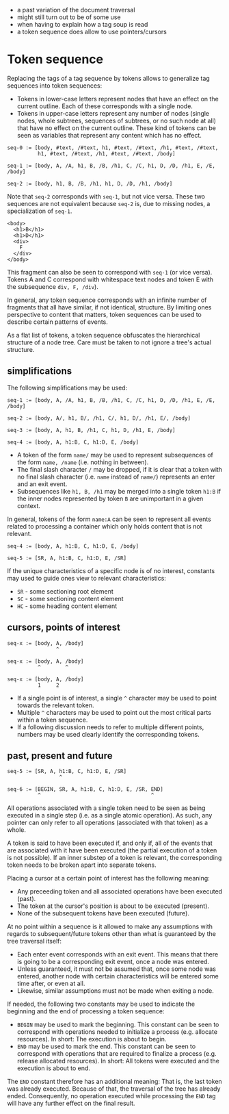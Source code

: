 
- a past variation of the document traversal
- might still turn out to be of some use
- when having to explain how a tag soup is read
- a token sequence does allow to use pointers/cursors

<!-- ======================================================================= -->
# Token sequence

Replacing the tags of a tag sequence by tokens allows to generalize tag
sequences into token sequences:

* Tokens in lower-case letters represent nodes that have an effect on
  the current outline. Each of these corresponds with a single node.
* Tokens in upper-case letters represent any number of nodes (single
  nodes, whole subtrees, sequences of subtrees, or no such node at all)
  that have no effect on the current outline. These kind of tokens can
  be seen as variables that represent any content which has no effect.

```
seq-0 := [body, #text, /#text, h1, #text, /#text, /h1, #text, /#text,
          h1, #text, /#text, /h1, #text, /#text, /body]

seq-1 := [body, A, /A, h1, B, /B, /h1, C, /C, h1, D, /D, /h1, E, /E, /body]

seq-2 := [body, h1, B, /B, /h1, h1, D, /D, /h1, /body]
```

Note that `seq-2` corresponds with `seq-1`, but not vice versa. These two
sequences are not equivalent because `seq-2` is, due to missing nodes, a
specialization of `seq-1`.

```
<body>
  <h1>B</h1>
  <h1>D</h1>
  <div>
    F
  </div>
</body>
```

This fragment can also be seen to correspond with `seq-1` (or vice versa).
Tokens A and C correspond with whitespace text nodes and token E with the
subsequence `div, F, /div`).

In general, any token sequence corresponds with an infinite number of fragments
that all have similar, if not identical, structure. By limiting ones perspective
to content that matters, token sequences can be used to describe certain
patterns of events.

As a flat list of tokens, a token sequence obfuscates the hierarchical structure
of a node tree. Care must be taken to not ignore a tree's actual structure.

<!-- ======================================================================= -->
## simplifications

The following simplifications may be used:

```
seq-1 := [body, A, /A, h1, B, /B, /h1, C, /C, h1, D, /D, /h1, E, /E, /body]

seq-2 := [body, A/, h1, B/, /h1, C/, h1, D/, /h1, E/, /body]

seq-3 := [body, A, h1, B, /h1, C, h1, D, /h1, E, /body]

seq-4 := [body, A, h1:B, C, h1:D, E, /body]
```

* A token of the form `name/` may be used to represent subsequences of the
  form `name, /name` (i.e. nothing in between).
* The final slash character `/` may be dropped, if it is clear that a token
  with no final slash character (i.e. `name` instead of `name/`) represents
  an enter and an exit event.
* Subsequences like `h1, B, /h1` may be merged into a single token `h1:B` if
  the inner nodes represented by token `B` are unimportant in a given context.

In general, tokens of the form `name:A` can be seen to represent all events
related to processing a container which only holds content that is not relevant.

```
seq-4 := [body, A, h1:B, C, h1:D, E, /body]

seq-5 := [SR, A, h1:B, C, h1:D, E, /SR]
```

If the unique characteristics of a specific node is of no interest,
constants may used to guide ones view to relevant characteristics:

* `SR` - some sectioning root element
* `SC` - some sectioning content element
* `HC` - some heading content element

<!-- ======================================================================= -->
## cursors, points of interest

```
seq-x := [body, A, /body]
                ^

seq-x := [body, A, /body]
          ^        ^

seq-x := [body, A, /body]
          1     2
```

* If a single point is of interest, a single `^` character may be used
  to point towards the relevant token.
* Multiple `^` characters may be used to point out the most critical parts
  within a token sequence.
* If a following discussion needs to refer to multiple different points,
  numbers may be used clearly identify the corresponding tokens.

<!-- ======================================================================= -->
## past, present and future

```
seq-5 := [SR, A, h1:B, C, h1:D, E, /SR]
                 ^

seq-6 := [BEGIN, SR, A, h1:B, C, h1:D, E, /SR, END]
          ^                                    ^
```

All operations associated with a single token need to be seen as being executed
in a single step (i.e. as a single atomic operation). As such, any pointer can
only refer to all operations (associated with that token) as a whole.

A token is said to have been executed if, and only if, all of the events that
are associated with it have been executed (the partial execution of a token is
not possible). If an inner substep of a token is relevant, the corresponding
token needs to be broken apart into separate tokens.

Placing a cursor at a certain point of interest has the following meaning:

* Any preceeding token and all associated operations have been executed (past).
* The token at the cursor's position is about to be executed (present).
* None of the subsequent tokens have been executed (future).

At no point within a sequence is it allowed to make any assumptions with
regards to subsequent/future tokens other than what is guaranteed by the
tree traversal itself:

* Each enter event corresponds with an exit event. This means that there
  is going to be a corresponding exit event, once a node was entered.
* Unless guaranteed, it must not be assumed that, once some node was entered,
  another node with certain characteristics will be entered some time after,
  or even at all.
* Likewise, similar assumptions must not be made when exiting a node.

If needed, the following two constants may be used to indicate the beginning
and the end of processing a token sequence:

* `BEGIN` may be used to mark the beginning. This constant can be seen to
  correspond with operations needed to initialize a process (e.g. allocate
  resources). In short: The execution is about to begin.
* `END` may be used to mark the end. This constant can be seen to correspond
  with operations that are required to finalize a process (e.g. release
  allocated resources). In short: All tokens were executed and the execution
  is about to end.

The `END` constant therefore has an additional meaning: That is, the last
token was already executed. Because of that, the traversal of the tree has
already ended. Consequently, no operation executed while processing the
`END` tag will have any further effect on the final result.
